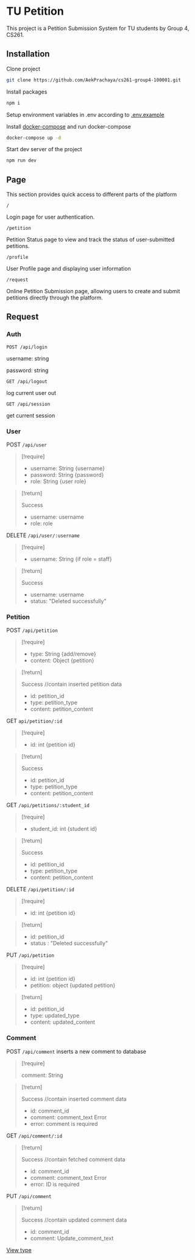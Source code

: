 # TU Petition

This project is a Petition Submission System for TU students by Group 4, CS261.

## Installation

Clone project

```bash
git clone https://github.com/AekPrachaya/cs261-group4-100001.git
```

Install packages

```bash
npm i
```

Setup environment variables in .env according to [.env.example](https://github.com/AekPrachaya/cs261-group4-100001/blob/d9ac45c16d3f981ee151895be2e6221db2021a79/.env.example ".env.example")

Install [docker-compose](https://docs.docker.com/compose/install/) and run docker-compose

```bash
docker-compose up -d
```

Start dev server of the project

```bash
npm run dev
```

## Page

This section provides quick access to different parts of the platform

`/`

Login page for user authentication.

`/petition`

Petition Status page to view and track the status of user-submitted petitions.

`/profile`

User Profile page and displaying user information

`/request`

Online Petition Submission page, allowing users to create and submit petitions directly through the platform.

## Request

### Auth

`POST /api/login`

username: string

password: string

`GET /api/logout`

log current user out

`GET /api/session`

get current session

### User

POST `/api/user`

> [!require]
>
> - username: String {username}
> - password: String {password}
> - role: String {user role}

> [!return]
>
> Success
>
> - username: username
> - role: role

DELETE `/api/user/:username`

> [!require]
>
> - username: String {if role = staff}

> [!return]
>
> Success
>
> - username: username
> - status: "Deleted successfully"

### Petition

POST `/api/petition`

> [!require]
>
> - type: String {add/remove}
> - content: Object {petition}

> [!return]
>
> Success //contain inserted petition data
>
> - id: petition_id
> - type: petition_type
> - content: petition_content

GET `api/petition/:id`

> [!require]
>
> - id: int {petition id}

> [!return]
>
> Success
>
> - id: petition_id
> - type: petition_type
> - content: petition_content

GET `/api/petitions/:student_id`

> [!require]
>
> - student_id: int {student id}

> [!return]
>
> Success
>
> - id: petition_id
> - type: petition_type
> - content: petition_content

DELETE `/api/petition/:id`

> [!require]
>
> - id: int {petition id}

> [!return]
>
> - id: petition_id
> - status : "Deleted successfully"

PUT `/api/petition`

> [!require]
>
> - id: int {petition id}
> - petition: object {updated petition}

> [!return]
>
> - id: petition_id
> - type: updated_type
> - content: updated_content

### Comment

POST `/api/comment` inserts a new comment to database

> [!require]
>
> comment: String

> [!return]
>
> Success //contain inserted comment data
>
> - id: comment_id
> - comment: comment_text
>   Error
> - error: comment is required

GET `/api/comment/:id`

> [!return]
>
> Success //contain fetched comment data
>
> - id: comment_id
> - comment: comment_text
>   Error
> - error: ID is required

PUT `/api/comment`

> [!return]
>
> Success //contain updated comment data
>
> - id: comment_id
> - comment: Update_comment_text

[View type](https://github.com/AekPrachaya/cs261-group4-100001/blob/d9ac45c16d3f981ee151895be2e6221db2021a79/server/type.js)
